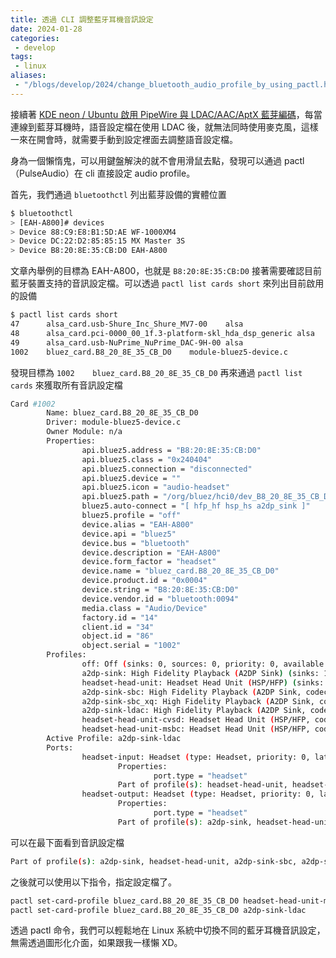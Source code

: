 ```yaml
---
title: 透過 CLI 調整藍牙耳機音訊設定
date: 2024-01-28
categories:
 - develop
tags:
 - linux
aliases:
 - "/blogs/develop/2024/change_bluetooth_audio_profile_by_using_pactl.html"
---
```


接續著 [KDE neon / Ubuntu 啟用 PipeWire 與 LDAC/AAC/AptX 藍芽編碼](/blogs/develop/2023/kde_neon_pipewire_and_more_bluetooth_kde_neon_pipe_wire_and_more_bluetooth_codec)，每當連線到藍芽耳機時，語音設定檔在使用 LDAC 後，就無法同時使用麥克風，這樣一來在開會時，就需要手動到設定裡面去調整語音設定檔。

身為一個懶惰鬼，可以用鍵盤解決的就不會用滑鼠去點，發現可以通過 pactl（PulseAudio）在 cli 直接設定 audio profile。

首先，我們通過 `bluetoothctl` 列出藍芽設備的實體位置

```bash
$ bluetoothctl
> [EAH-A800]# devices
> Device 88:C9:E8:B1:5D:AE WF-1000XM4
> Device DC:22:D2:85:85:15 MX Master 3S
> Device B8:20:8E:35:CB:D0 EAH-A800
```

文章內舉例的目標為 EAH-A800，也就是 `B8:20:8E:35:CB:D0`
接著需要確認目前藍牙裝置支持的音訊設定檔。可以透過 `pactl list cards short` 來列出目前啟用的設備

```bash
$ pactl list cards short
47      alsa_card.usb-Shure_Inc_Shure_MV7-00    alsa
48      alsa_card.pci-0000_00_1f.3-platform-skl_hda_dsp_generic alsa
49      alsa_card.usb-NuPrime_NuPrime_DAC-9H-00 alsa
1002    bluez_card.B8_20_8E_35_CB_D0    module-bluez5-device.c
```

發現目標為 `1002    bluez_card.B8_20_8E_35_CB_D0`
再來通過 `pactl list cards` 來獲取所有音訊設定檔

```bash
Card #1002
        Name: bluez_card.B8_20_8E_35_CB_D0
        Driver: module-bluez5-device.c
        Owner Module: n/a
        Properties:
                api.bluez5.address = "B8:20:8E:35:CB:D0"
                api.bluez5.class = "0x240404"
                api.bluez5.connection = "disconnected"
                api.bluez5.device = ""
                api.bluez5.icon = "audio-headset"
                api.bluez5.path = "/org/bluez/hci0/dev_B8_20_8E_35_CB_D0"
                bluez5.auto-connect = "[ hfp_hf hsp_hs a2dp_sink ]"
                bluez5.profile = "off"
                device.alias = "EAH-A800"
                device.api = "bluez5"
                device.bus = "bluetooth"
                device.description = "EAH-A800"
                device.form_factor = "headset"
                device.name = "bluez_card.B8_20_8E_35_CB_D0"
                device.product.id = "0x0004"
                device.string = "B8:20:8E:35:CB:D0"
                device.vendor.id = "bluetooth:0094"
                media.class = "Audio/Device"
                factory.id = "14"
                client.id = "34"
                object.id = "86"
                object.serial = "1002"
        Profiles:
                off: Off (sinks: 0, sources: 0, priority: 0, available: yes)
                a2dp-sink: High Fidelity Playback (A2DP Sink) (sinks: 1, sources: 0, priority: 16, available: yes)
                headset-head-unit: Headset Head Unit (HSP/HFP) (sinks: 1, sources: 1, priority: 1, available: yes)
                a2dp-sink-sbc: High Fidelity Playback (A2DP Sink, codec SBC) (sinks: 1, sources: 0, priority: 18, available: yes)
                a2dp-sink-sbc_xq: High Fidelity Playback (A2DP Sink, codec SBC-XQ) (sinks: 1, sources: 0, priority: 17, available: yes)
                a2dp-sink-ldac: High Fidelity Playback (A2DP Sink, codec LDAC) (sinks: 1, sources: 0, priority: 19, available: yes)
                headset-head-unit-cvsd: Headset Head Unit (HSP/HFP, codec CVSD) (sinks: 1, sources: 1, priority: 2, available: yes)
                headset-head-unit-msbc: Headset Head Unit (HSP/HFP, codec mSBC) (sinks: 1, sources: 1, priority: 3, available: yes)
        Active Profile: a2dp-sink-ldac
        Ports:
                headset-input: Headset (type: Headset, priority: 0, latency offset: 0 usec, available)
                        Properties:
                                port.type = "headset"
                        Part of profile(s): headset-head-unit, headset-head-unit-cvsd, headset-head-unit-msbc
                headset-output: Headset (type: Headset, priority: 0, latency offset: 0 usec, available)
                        Properties:
                                port.type = "headset"
                        Part of profile(s): a2dp-sink, headset-head-unit, a2dp-sink-sbc, a2dp-sink-sbc_xq, a2dp-sink-ldac, headset-head-unit-cvsd, headset-head-unit-msbc
```

可以在最下面看到音訊設定檔

```bash
Part of profile(s): a2dp-sink, headset-head-unit, a2dp-sink-sbc, a2dp-sink-sbc_xq, a2dp-sink-ldac, headset-head-unit-cvsd, headset-head-unit-msbc
```

之後就可以使用以下指令，指定設定檔了。

```bash
pactl set-card-profile bluez_card.B8_20_8E_35_CB_D0 headset-head-unit-msbc
pactl set-card-profile bluez_card.B8_20_8E_35_CB_D0 a2dp-sink-ldac
```

透過 pactl 命令，我們可以輕鬆地在 Linux 系統中切換不同的藍牙耳機音訊設定，無需透過圖形化介面，如果跟我一樣懶 XD。
